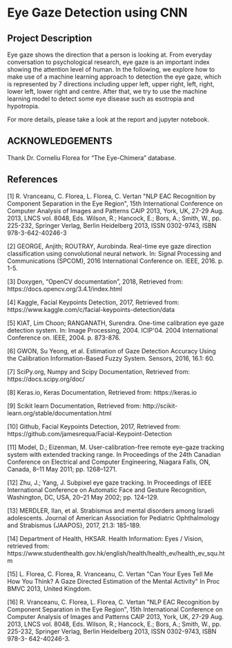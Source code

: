 # Eye Gaze Detection using CNN

<h2>Project Description</h2>
<p>Eye gaze shows the direction that a person is looking at. From everyday conversation to psychological research, eye gaze is an important index showing the attention level of human. In the following, we explore how to make use of a machine learning approach to detection the eye gaze, which is represented by 7 directions including upper left, upper right, left, right, lower left, lower right and centre. After that, we try to use the machine learning model to detect some eye disease such as esotropia and hypotropia. </p>
<p> For more details, please take a look at the report and jupyter notebook. </p>

<h2>ACKNOWLEDGEMENTS</h2>
Thank Dr. Corneliu Florea for “The Eye-Chimera” database. 

<h2>References</h2> 

<p>[1] R. Vranceanu, C. Florea, L. Florea, C. Vertan "NLP EAC Recognition by Component Separation in the Eye Region", 15th International Conference on Computer Analysis of Images and Patterns CAIP 2013, York, UK, 27-29 Aug. 2013, LNCS vol. 8048, Eds. Wilson, R.; Hancock, E.; Bors, A.; Smith, W., pp. 225-232, Springer Verlag, Berlin Heidelberg 2013, ISSN 0302-9743, ISBN 978-3-642-40246-3</p>
 
<p>[2] GEORGE, Anjith; ROUTRAY, Aurobinda. Real-time eye gaze direction classification using convolutional neural network. In: Signal Processing and Communications (SPCOM), 2016 International Conference on. IEEE, 2016. p. 1-5. </p>
 
<p>[3] Doxygen, “OpenCV documentation”, 2018, Retrieved from: ​https://docs.opencv.org/3.4.1/index.html </p>
 
<p>[4] Kaggle, Facial Keypoints Detection, 2017, Retrieved from: https://www.kaggle.com/c/facial-keypoints-detection/data </p>
 
<p>[5] KIAT, Lim Choon; RANGANATH, Surendra. One-time calibration eye gaze detection system. In: Image Processing, 2004. ICIP'04. 2004 International Conference on. IEEE, 2004. p. 873-876. </p>
 
<p>[6] GWON, Su Yeong, et al. Estimation of Gaze Detection Accuracy Using the Calibration Information-Based Fuzzy System. Sensors, 2016, 16.1: 60. </p>
 
<p>[7] SciPy.org, Numpy and Scipy Documentation, Retrieved from: ​https://docs.scipy.org/doc/ </p>
 
<p>[8] Keras.io, Keras Documentation, Retrieved from: ​https://keras.io </p>
 
<p>[9] Scikit learn Documentation, Retrieved from: ​http://scikit-learn.org/stable/documentation.html </p>
 
<p>[10] Github, Facial Keypoints Detection, 2017, Retrieved from: https://github.com/jamesrequa/Facial-Keypoint-Detection </p>
 
<p>[11] Model, D.; Eizenman, M. User-calibration-free remote eye-gaze tracking system with extended tracking range. In Proceedings of the 24th Canadian Conference on Electrical and Computer Engineering, Niagara Falls, ON, Canada, 8–11 May 2011; pp. 1268–1271. </p>
 
<p>[12] Zhu, J.; Yang, J. Subpixel eye gaze tracking. In Proceedings of IEEE International Conference on Automatic Face and Gesture Recognition, Washington, DC, USA, 20–21 May 2002; pp. 124–129. </p>

<p>[13] MERDLER, Ilan, et al. Strabismus and mental disorders among Israeli adolescents. Journal of American Association for Pediatric Ophthalmology and Strabismus {JAAPOS}, 2017, 21.3: 185-189. </p>
 
<p>[14] Department of Health, HKSAR. Health Information: Eyes / Vision, retrieved from: https://www.studenthealth.gov.hk/english/health/health_ev/health_ev_squ.htm</p>

<p>[15] L. Florea, C. Florea, R. Vranceanu, C. Vertan "Can Your Eyes Tell Me How You Think? A Gaze
Directed Estimation of the Mental Activity" In Proc BMVC 2013, United Kingdom.</p>

<p>[16] R. Vranceanu, C. Florea, L. Florea, C. Vertan "NLP EAC Recognition by Component Separation in
the Eye Region", 15th International Conference on Computer Analysis of Images and Patterns
CAIP 2013, York, UK, 27-29 Aug. 2013, LNCS vol. 8048, Eds. Wilson, R.; Hancock, E.; Bors, A.;
Smith, W., pp. 225-232, Springer Verlag, Berlin Heidelberg 2013, ISSN 0302-9743, ISBN 978-3-
642-40246-3. </p>

